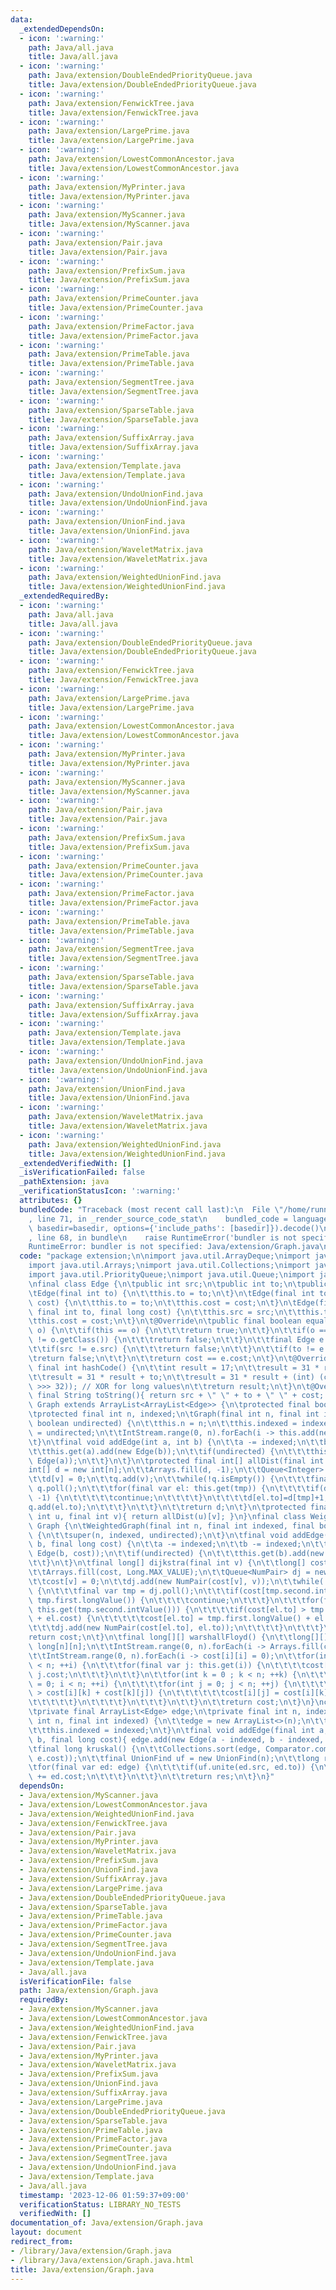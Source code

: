 ```yaml
---
data:
  _extendedDependsOn:
  - icon: ':warning:'
    path: Java/all.java
    title: Java/all.java
  - icon: ':warning:'
    path: Java/extension/DoubleEndedPriorityQueue.java
    title: Java/extension/DoubleEndedPriorityQueue.java
  - icon: ':warning:'
    path: Java/extension/FenwickTree.java
    title: Java/extension/FenwickTree.java
  - icon: ':warning:'
    path: Java/extension/LargePrime.java
    title: Java/extension/LargePrime.java
  - icon: ':warning:'
    path: Java/extension/LowestCommonAncestor.java
    title: Java/extension/LowestCommonAncestor.java
  - icon: ':warning:'
    path: Java/extension/MyPrinter.java
    title: Java/extension/MyPrinter.java
  - icon: ':warning:'
    path: Java/extension/MyScanner.java
    title: Java/extension/MyScanner.java
  - icon: ':warning:'
    path: Java/extension/Pair.java
    title: Java/extension/Pair.java
  - icon: ':warning:'
    path: Java/extension/PrefixSum.java
    title: Java/extension/PrefixSum.java
  - icon: ':warning:'
    path: Java/extension/PrimeCounter.java
    title: Java/extension/PrimeCounter.java
  - icon: ':warning:'
    path: Java/extension/PrimeFactor.java
    title: Java/extension/PrimeFactor.java
  - icon: ':warning:'
    path: Java/extension/PrimeTable.java
    title: Java/extension/PrimeTable.java
  - icon: ':warning:'
    path: Java/extension/SegmentTree.java
    title: Java/extension/SegmentTree.java
  - icon: ':warning:'
    path: Java/extension/SparseTable.java
    title: Java/extension/SparseTable.java
  - icon: ':warning:'
    path: Java/extension/SuffixArray.java
    title: Java/extension/SuffixArray.java
  - icon: ':warning:'
    path: Java/extension/Template.java
    title: Java/extension/Template.java
  - icon: ':warning:'
    path: Java/extension/UndoUnionFind.java
    title: Java/extension/UndoUnionFind.java
  - icon: ':warning:'
    path: Java/extension/UnionFind.java
    title: Java/extension/UnionFind.java
  - icon: ':warning:'
    path: Java/extension/WaveletMatrix.java
    title: Java/extension/WaveletMatrix.java
  - icon: ':warning:'
    path: Java/extension/WeightedUnionFind.java
    title: Java/extension/WeightedUnionFind.java
  _extendedRequiredBy:
  - icon: ':warning:'
    path: Java/all.java
    title: Java/all.java
  - icon: ':warning:'
    path: Java/extension/DoubleEndedPriorityQueue.java
    title: Java/extension/DoubleEndedPriorityQueue.java
  - icon: ':warning:'
    path: Java/extension/FenwickTree.java
    title: Java/extension/FenwickTree.java
  - icon: ':warning:'
    path: Java/extension/LargePrime.java
    title: Java/extension/LargePrime.java
  - icon: ':warning:'
    path: Java/extension/LowestCommonAncestor.java
    title: Java/extension/LowestCommonAncestor.java
  - icon: ':warning:'
    path: Java/extension/MyPrinter.java
    title: Java/extension/MyPrinter.java
  - icon: ':warning:'
    path: Java/extension/MyScanner.java
    title: Java/extension/MyScanner.java
  - icon: ':warning:'
    path: Java/extension/Pair.java
    title: Java/extension/Pair.java
  - icon: ':warning:'
    path: Java/extension/PrefixSum.java
    title: Java/extension/PrefixSum.java
  - icon: ':warning:'
    path: Java/extension/PrimeCounter.java
    title: Java/extension/PrimeCounter.java
  - icon: ':warning:'
    path: Java/extension/PrimeFactor.java
    title: Java/extension/PrimeFactor.java
  - icon: ':warning:'
    path: Java/extension/PrimeTable.java
    title: Java/extension/PrimeTable.java
  - icon: ':warning:'
    path: Java/extension/SegmentTree.java
    title: Java/extension/SegmentTree.java
  - icon: ':warning:'
    path: Java/extension/SparseTable.java
    title: Java/extension/SparseTable.java
  - icon: ':warning:'
    path: Java/extension/SuffixArray.java
    title: Java/extension/SuffixArray.java
  - icon: ':warning:'
    path: Java/extension/Template.java
    title: Java/extension/Template.java
  - icon: ':warning:'
    path: Java/extension/UndoUnionFind.java
    title: Java/extension/UndoUnionFind.java
  - icon: ':warning:'
    path: Java/extension/UnionFind.java
    title: Java/extension/UnionFind.java
  - icon: ':warning:'
    path: Java/extension/WaveletMatrix.java
    title: Java/extension/WaveletMatrix.java
  - icon: ':warning:'
    path: Java/extension/WeightedUnionFind.java
    title: Java/extension/WeightedUnionFind.java
  _extendedVerifiedWith: []
  _isVerificationFailed: false
  _pathExtension: java
  _verificationStatusIcon: ':warning:'
  attributes: {}
  bundledCode: "Traceback (most recent call last):\n  File \"/home/runner/.local/lib/python3.10/site-packages/onlinejudge_verify/documentation/build.py\"\
    , line 71, in _render_source_code_stat\n    bundled_code = language.bundle(stat.path,\
    \ basedir=basedir, options={'include_paths': [basedir]}).decode()\n  File \"/home/runner/.local/lib/python3.10/site-packages/onlinejudge_verify/languages/user_defined.py\"\
    , line 68, in bundle\n    raise RuntimeError('bundler is not specified: {}'.format(str(path)))\n\
    RuntimeError: bundler is not specified: Java/extension/Graph.java\n"
  code: "package extension;\n\nimport java.util.ArrayDeque;\nimport java.util.ArrayList;\n\
    import java.util.Arrays;\nimport java.util.Collections;\nimport java.util.Comparator;\n\
    import java.util.PriorityQueue;\nimport java.util.Queue;\nimport java.util.stream.IntStream;\n\
    \nfinal class Edge {\n\tpublic int src;\n\tpublic int to;\n\tpublic long cost;\n\
    \tEdge(final int to) {\n\t\tthis.to = to;\n\t}\n\tEdge(final int to, final long\
    \ cost) {\n\t\tthis.to = to;\n\t\tthis.cost = cost;\n\t}\n\tEdge(final int src,\
    \ final int to, final long cost) {\n\t\tthis.src = src;\n\t\tthis.to = to;\n\t\
    \tthis.cost = cost;\n\t}\n\t@Override\n\tpublic final boolean equals(final Object\
    \ o) {\n\t\tif(this == o) {\n\t\t\treturn true;\n\t\t}\n\t\tif(o == null || getClass()\
    \ != o.getClass()) {\n\t\t\treturn false;\n\t\t}\n\t\tfinal Edge e = (Edge) o;\n\
    \t\tif(src != e.src) {\n\t\t\treturn false;\n\t\t}\n\t\tif(to != e.to) {\n\t\t\
    \treturn false;\n\t\t}\n\t\treturn cost == e.cost;\n\t}\n\t@Override\n\tpublic\
    \ final int hashCode() {\n\t\tint result = 17;\n\t\tresult = 31 * result + src;\n\
    \t\tresult = 31 * result + to;\n\t\tresult = 31 * result + (int) (cost ^ (cost\
    \ >>> 32)); // XOR for long values\n\t\treturn result;\n\t}\n\t@Override\n\tpublic\
    \ final String toString(){ return src + \" \" + to + \" \" + cost; }\n}\nclass\
    \ Graph extends ArrayList<ArrayList<Edge>> {\n\tprotected final boolean undirected;\n\
    \tprotected final int n, indexed;\n\tGraph(final int n, final int indexed, final\
    \ boolean undirected) {\n\t\tthis.n = n;\n\t\tthis.indexed = indexed;\n\t\tthis.undirected\
    \ = undirected;\n\t\tIntStream.range(0, n).forEach(i -> this.add(new ArrayList<>()));\n\
    \t}\n\tfinal void addEdge(int a, int b) {\n\t\ta -= indexed;\n\t\tb -= indexed;\n\
    \t\tthis.get(a).add(new Edge(b));\n\t\tif(undirected) {\n\t\t\tthis.get(b).add(new\
    \ Edge(a));\n\t\t}\n\t}\n\tprotected final int[] allDist(final int v) {\n\t\t\
    int[] d = new int[n];\n\t\tArrays.fill(d, -1);\n\t\tQueue<Integer> q = new ArrayDeque<>();\n\
    \t\td[v] = 0;\n\t\tq.add(v);\n\t\twhile(!q.isEmpty()) {\n\t\t\tfinal int tmp =\
    \ q.poll();\n\t\t\tfor(final var el: this.get(tmp)) {\n\t\t\t\tif(d[el.to] !=\
    \ -1) {\n\t\t\t\t\tcontinue;\n\t\t\t\t}\n\t\t\t\td[el.to]=d[tmp]+1;\n\t\t\t\t\
    q.add(el.to);\n\t\t\t}\n\t\t}\n\t\treturn d;\n\t}\n\tprotected final int dist(final\
    \ int u, final int v){ return allDist(u)[v]; }\n}\nfinal class WeightedGraph extends\
    \ Graph {\n\tWeightedGraph(final int n, final int indexed, final boolean undirected)\
    \ {\n\t\tsuper(n, indexed, undirected);\n\t}\n\tfinal void addEdge(int a, int\
    \ b, final long cost) {\n\t\ta -= indexed;\n\t\tb -= indexed;\n\t\tthis.get(a).add(new\
    \ Edge(b, cost));\n\t\tif(undirected) {\n\t\t\tthis.get(b).add(new Edge(a, cost));\n\
    \t\t}\n\t}\n\tfinal long[] dijkstra(final int v) {\n\t\tlong[] cost = new long[n];\n\
    \t\tArrays.fill(cost, Long.MAX_VALUE);\n\t\tQueue<NumPair> dj = new PriorityQueue<>(Collections.reverseOrder());\n\
    \t\tcost[v] = 0;\n\t\tdj.add(new NumPair(cost[v], v));\n\t\twhile(!dj.isEmpty())\
    \ {\n\t\t\tfinal var tmp = dj.poll();\n\t\t\tif(cost[tmp.second.intValue()] <\
    \ tmp.first.longValue()) {\n\t\t\t\tcontinue;\n\t\t\t}\n\t\t\tfor(final var el:\
    \ this.get(tmp.second.intValue())) {\n\t\t\t\tif(cost[el.to] > tmp.first.longValue()\
    \ + el.cost) {\n\t\t\t\t\tcost[el.to] = tmp.first.longValue() + el.cost;\n\t\t\
    \t\t\tdj.add(new NumPair(cost[el.to], el.to));\n\t\t\t\t}\n\t\t\t}\n\t\t}\n\t\t\
    return cost;\n\t}\n\tfinal long[][] warshallFloyd() {\n\t\tlong[][] cost = new\
    \ long[n][n];\n\t\tIntStream.range(0, n).forEach(i -> Arrays.fill(cost[i], Long.MAX_VALUE));\n\
    \t\tIntStream.range(0, n).forEach(i -> cost[i][i] = 0);\n\t\tfor(int i = 0; i\
    \ < n; ++i) {\n\t\t\tfor(final var j: this.get(i)) {\n\t\t\t\tcost[i][j.to] =\
    \ j.cost;\n\t\t\t}\n\t\t}\n\t\tfor(int k = 0 ; k < n; ++k) {\n\t\t\tfor(int i\
    \ = 0; i < n; ++i) {\n\t\t\t\tfor(int j = 0; j < n; ++j) {\n\t\t\t\t\tif(cost[i][j]\
    \ > cost[i][k] + cost[k][j]) {\n\t\t\t\t\t\tcost[i][j] = cost[i][k] + cost[k][j];\n\
    \t\t\t\t\t}\n\t\t\t\t}\n\t\t\t}\n\t\t}\n\t\treturn cost;\n\t}\n}\nclass Tree {\n\
    \tprivate final ArrayList<Edge> edge;\n\tprivate final int n, indexed;\n\tTree(final\
    \ int n, final int indexed) {\n\t\tedge = new ArrayList<>(n);\n\t\tthis.n = n;\n\
    \t\tthis.indexed = indexed;\n\t}\n\tfinal void addEdge(final int a, final int\
    \ b, final long cost){ edge.add(new Edge(a - indexed, b - indexed, cost)); }\n\
    \tfinal long kruskal() {\n\t\tCollections.sort(edge, Comparator.comparing(e ->\
    \ e.cost));\n\t\tfinal UnionFind uf = new UnionFind(n);\n\t\tlong res = 0;\n\t\
    \tfor(final var ed: edge) {\n\t\t\tif(uf.unite(ed.src, ed.to)) {\n\t\t\t\tres\
    \ += ed.cost;\n\t\t\t}\n\t\t}\n\t\treturn res;\n\t}\n}"
  dependsOn:
  - Java/extension/MyScanner.java
  - Java/extension/LowestCommonAncestor.java
  - Java/extension/WeightedUnionFind.java
  - Java/extension/FenwickTree.java
  - Java/extension/Pair.java
  - Java/extension/MyPrinter.java
  - Java/extension/WaveletMatrix.java
  - Java/extension/PrefixSum.java
  - Java/extension/UnionFind.java
  - Java/extension/SuffixArray.java
  - Java/extension/LargePrime.java
  - Java/extension/DoubleEndedPriorityQueue.java
  - Java/extension/SparseTable.java
  - Java/extension/PrimeTable.java
  - Java/extension/PrimeFactor.java
  - Java/extension/PrimeCounter.java
  - Java/extension/SegmentTree.java
  - Java/extension/UndoUnionFind.java
  - Java/extension/Template.java
  - Java/all.java
  isVerificationFile: false
  path: Java/extension/Graph.java
  requiredBy:
  - Java/extension/MyScanner.java
  - Java/extension/LowestCommonAncestor.java
  - Java/extension/WeightedUnionFind.java
  - Java/extension/FenwickTree.java
  - Java/extension/Pair.java
  - Java/extension/MyPrinter.java
  - Java/extension/WaveletMatrix.java
  - Java/extension/PrefixSum.java
  - Java/extension/UnionFind.java
  - Java/extension/SuffixArray.java
  - Java/extension/LargePrime.java
  - Java/extension/DoubleEndedPriorityQueue.java
  - Java/extension/SparseTable.java
  - Java/extension/PrimeTable.java
  - Java/extension/PrimeFactor.java
  - Java/extension/PrimeCounter.java
  - Java/extension/SegmentTree.java
  - Java/extension/UndoUnionFind.java
  - Java/extension/Template.java
  - Java/all.java
  timestamp: '2023-12-06 01:59:37+09:00'
  verificationStatus: LIBRARY_NO_TESTS
  verifiedWith: []
documentation_of: Java/extension/Graph.java
layout: document
redirect_from:
- /library/Java/extension/Graph.java
- /library/Java/extension/Graph.java.html
title: Java/extension/Graph.java
---
```

